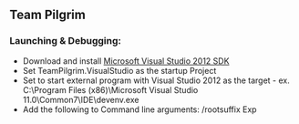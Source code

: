 ## Team Pilgrim

### Launching & Debugging:

* Download and install [Microsoft Visual Studio 2012 SDK][vs2012sdk]
* Set TeamPilgrim.VisualStudio as the startup Project
* Set to start external program with Visual Studio 2012 as the target - ex. C:\Program Files (x86)\Microsoft Visual Studio 11.0\Common7\IDE\devenv.exe
* Add the following to Command line arguments: /rootsuffix Exp

[vs2012sdk]:     http://www.microsoft.com/en-us/download/details.aspx?id=30668